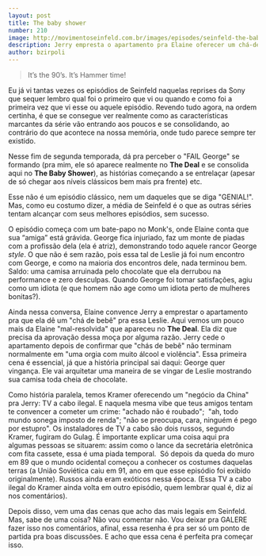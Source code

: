 ```yaml
---
layout: post
title: The baby shower
number: 210
image: http://movimentoseinfeld.com.br/images/episodes/seinfeld-the-baby-shower.jpg
description: Jerry empresta o apartamento pra Elaine oferecer um chá-de-bebê e Kramer aproveita pra instalar uma TV a cabo ilegal.
author: bzirpoli
---
```


> It’s the 90’s. It’s Hammer time!

Eu já vi tantas vezes os episódios de Seinfeld naquelas reprises da Sony que sequer lembro qual foi o primeiro que vi ou quando e como foi a primeira vez que vi esse ou aquele episódio. Revendo tudo agora, na ordem certinha, é que se consegue ver realmente como as características marcantes da série vão entrando aos poucos e se consolidando, ao contrário do que acontece na nossa memória, onde tudo parece sempre ter existido.

Nesse fim de segunda temporada, dá pra perceber o "FAIL George" se formando (pra mim, ele só aparece realmente no **The Deal** e se consolida aqui no **The Baby Shower**), as histórias começando a se entrelaçar (apesar de só chegar aos níveis clássicos bem mais pra frente) etc.

Esse não é um episódio clássico, nem um daqueles que se diga "GENIAL!". Mas, como eu costumo dizer, a média de Seinfeld é o que as outras séries tentam alcançar com seus melhores episódios, sem sucesso.

O episódio começa com um bate-papo no Monk's, onde Elaine conta que sua “amiga” está grávida. George fica injuriado, faz um monte de piadas com a profissão dela (ela é atriz), demonstrando todo aquele rancor George *style*. O que não é sem razão, pois essa tal de Leslie já foi num encontro com George, e como na maioria dos encontros dele, nada terminou bem. Saldo: uma camisa arruinada pelo chocolate que ela derrubou na performance e zero desculpas. Quando George foi tomar satisfações, agiu como um idiota (e que homem não age como um idiota perto de mulheres bonitas?).

Ainda nessa conversa, Elaine convence Jerry a emprestar o apartamento pra que ela dê um "chá de bebê" pra essa Leslie. Aqui vemos um pouco mais da Elaine "mal-resolvida" que apareceu no **The Deal**. Ela diz que precisa da aprovação dessa moça por alguma razão. Jerry cede o apartamento depois de confirmar que "chás de bebê" não terminam normalmente em "uma orgia com muito álcool e violência". Essa primeira cena é essencial, já que a história principal sai daqui: George quer vingança. Ele vai arquitetar uma maneira de se vingar de Leslie mostrando sua camisa toda cheia de chocolate.

Como história paralela, temos Kramer oferecendo um "negócio da China" pra Jerry: TV a cabo ilegal. E naquela mesma vibe que teus amigos tentam te convencer a cometer um crime: "achado não é roubado";  "ah, todo mundo sonega imposto de renda"; "não se preocupa, cara, ninguém é pego por estupro". Os instaladores de TV a cabo são dois russos, segundo Kramer, fugiram do Gulag. É importante explicar uma coisa aqui pra algumas pessoas se situarem: assim como o lance da secretária eletrônica com fita cassete, essa é uma piada temporal.  Só depois da queda do muro em 89 que o mundo ocidental começou a conhecer os costumes daquelas terras (a União Soviética caiu em 91, ano em que esse episódio foi exibido originalmente). Russos ainda eram exóticos nessa época. (Essa TV a cabo ilegal do Kramer ainda volta em outro episódio, quem lembrar qual é, diz aí nos comentários).

Depois disso, vem uma das cenas que acho das mais legais em Seinfeld. Mas, sabe de uma coisa? Não vou comentar não. Vou deixar pra GALERE fazer isso nos comentários, afinal, essa resenha é pra ser só um ponto de partida pra boas discussões. E acho que essa cena é perfeita pra começar isso.